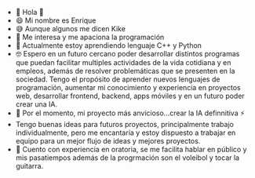 - 👋 Hola 👋
- 😄 Mi  nombre es Enrique
- 😅 Aunque algunos me dicen Kike
- 👀 Me interesa y me apaciona la programación
- 🌱 Actualmente estoy aprendiendo lenguaje C++ y Python
- 🤓 Espero en un futuro cercano poder desarrollar distintos programas que puedan facilitar multiples actividades de la vida cotidiana y en empleos, además de resolver problemáticas que
  se presenten en la sociedad. Tengo el propósito de aprender nuevos lenguajes de programación, aumentar mi conocimiento y experiencia en proyectos web, desarrollar frontend, backend, apps móviles
  y en un futuro poder crear una IA.
- 🏁 Por el momento, mi proyecto más anvicioso...crear la IA definnitiva ⚡
- Tengo buenas ideas para futuros proyectos, principalmente trabajo individualmente, pero me encantaría y estoy dispuesto a trabajar en equipo para un mejor flujo de ideas y mejores proyectos.
- 🤩 Cuento con experiencia en oratoria, se me facilita hablar en público y mis pasatiempos además de la progrmación son el voleibol y tocar la guitarra.
